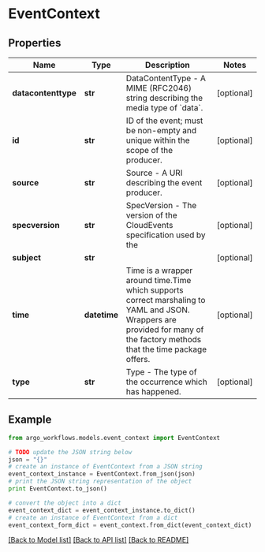 # EventContext


## Properties

Name | Type | Description | Notes
------------ | ------------- | ------------- | -------------
**datacontenttype** | **str** | DataContentType - A MIME (RFC2046) string describing the media type of &#x60;data&#x60;. | [optional] 
**id** | **str** | ID of the event; must be non-empty and unique within the scope of the producer. | [optional] 
**source** | **str** | Source - A URI describing the event producer. | [optional] 
**specversion** | **str** | SpecVersion - The version of the CloudEvents specification used by the  | [optional] 
**subject** | **str** |  | [optional] 
**time** | **datetime** | Time is a wrapper around time.Time which supports correct marshaling to YAML and JSON.  Wrappers are provided for many of the factory methods that the time package offers. | [optional] 
**type** | **str** | Type - The type of the occurrence which has happened. | [optional] 

## Example

```python
from argo_workflows.models.event_context import EventContext

# TODO update the JSON string below
json = "{}"
# create an instance of EventContext from a JSON string
event_context_instance = EventContext.from_json(json)
# print the JSON string representation of the object
print EventContext.to_json()

# convert the object into a dict
event_context_dict = event_context_instance.to_dict()
# create an instance of EventContext from a dict
event_context_form_dict = event_context.from_dict(event_context_dict)
```
[[Back to Model list]](../README.md#documentation-for-models) [[Back to API list]](../README.md#documentation-for-api-endpoints) [[Back to README]](../README.md)


